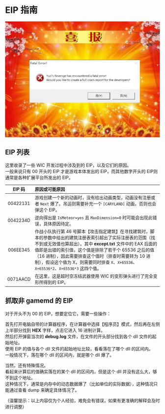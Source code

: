 # EIP 指南

![梦寐以求的弹窗](/图片/其他_喜报弹窗.png)

## EIP 列表

这里收录了一些 WIC 开发过程中涉及到的 EIP，以及它们的原因。  
一般来说只有 00 开头的 EIP 才是游戏本体发出的 EIP，而其他数字开头的 EIP则通常是各种扩展平台所发出的 EIP。

|EIP 码|原因或可能原因|
|:-:|:-|
|00422131|游戏创建一个新的动画时，没有给出动画类型，动画没有注册或者 `Next` 爆了。吊运则需要补充一个 `[CARYLAND]` 动画，否则也会弹这个 EIP。|
|0042234D|逆向得出是 `IsMeteor=yes` 且 `MaxDimension=0` 时可能会出现此错误，具体原因待定。|
|006EE345|作战小队执行第 46 号脚本【攻击指定建筑】在寻找建筑时，脚本的参数中给出的建筑注册表索引超出了实际注册表的范围（找不到或无效值也算超出）。其中 **except.txt** 文件中的 EAX 后面的值即是出错的索引值，这个值是排除了若干个 65536 之后的值（16 进制），因此需要排查这个值时（排查时需要转为 10 进制），假设这个值为 X，则需要同时排查 `X`、`X+65536`、`X+65536*2`、`X+65536*3` 这四个值。|
|0071AACD|在这里，这是超时空冻结武器使用 WIC 的变形弹头进行了完全变形所得到的 EIP。|



## 抓取非 gamemd 的 EIP

对于开头不为 00 的 EIP，想要定位它，需要一些操作：

首先打开电脑自带的计算器程序，在计算器中选择【程序员】模式，然后再在左侧上半部分找到 **HEX** 字样，点击它进入 16 进制计算。  
然后打开弹窗当次的 **debug.log** 文件，在文件的开头部分找到各个 dll 文件的起始地址。  
使用 EIP 的值与各个 dll 文件的起始地址比较，看看落在了哪个 dll 的区间内。  
一般情况下，落在哪个 dll 的区间内，就是哪个 dll 爆了。

当然，还有特殊情况。  
看起来计算后的值确实落在的某个 dll 的区间内，但是这个 dll 并没有这么大，够不到这个地址。  
这种情况下，通常是内存中的动态数据爆了（比如单位的实际数据），这种情况只能通过查看 dump 来确定具体情况了。

（温馨提示：以上内容仅为个人经验，难免会有错误，如果有更准确的解释会及时进行调整）